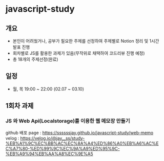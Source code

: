 # javascript-study

## 개요

- 본인이 어려웠거나, 공부가 필요한 주제를 선정하여 주제별로 Notion 정리 및 1시간 발표 진행
- 회차별로 JS를 활용한 과제가 있음(무작위로 채택하여 코드리뷰 진행 예정)
- 총 18개의 주제선정(완료)


## 일정

- 월, 목 19:00 ~ 22:00 (02.07 ~ 03.10)

## 1회차 과제

### JS 와 Web Api(Localstorage)를 이용한 웹 메모장 만들기

github 배포 page : https://ssssssjay.github.io/javascript-study/web-memo
velog : https://velog.io/@jay__ss/study-%EB%A1%9C%EC%BB%AC%EC%8A%A4%ED%86%A0%EB%A6%AC%EC%A7%80-%ED%99%9C%EC%9A%A9%ED%95%9C-%EB%A9%94%EB%AA%A8%EC%9E%A5

